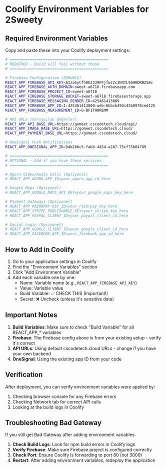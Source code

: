 # Coolify Environment Variables for 2Sweety

## Required Environment Variables

Copy and paste these into your Coolify deployment settings:

```bash
# ============================================
# REQUIRED - Build will fail without these
# ============================================

# Firebase Configuration (ZORUNLU)
REACT_APP_FIREBASE_API_KEY=AIzaSyCfh0E2339PFjfwz2cIN4TL9bH0DRBZSBc
REACT_APP_FIREBASE_AUTH_DOMAIN=sweet-a6718.firebaseapp.com
REACT_APP_FIREBASE_PROJECT_ID=sweet-a6718
REACT_APP_FIREBASE_STORAGE_BUCKET=sweet-a6718.firebasestorage.app
REACT_APP_FIREBASE_MESSAGING_SENDER_ID=425461413809
REACT_APP_FIREBASE_APP_ID=1:425461413809:web:6bbcb494c42b0970ced125
REACT_APP_FIREBASE_MEASUREMENT_ID=G-BF1TH0REMM

# API URLs (Varsayılan değerler)
REACT_APP_API_BASE_URL=https://gomeet.cscodetech.cloud/api/
REACT_APP_IMAGE_BASE_URL=https://gomeet.cscodetech.cloud/
REACT_APP_PAYMENT_BASE_URL=https://gomeet.cscodetech.cloud/

# OneSignal Push Notifications
REACT_APP_ONESIGNAL_APP_ID=94b2b6c5-fabb-4454-a2b7-75cf75b84789

# ============================================
# OPTIONAL - Add if you have these services
# ============================================

# Agora Video/Audio Calls (Opsiyonel)
# REACT_APP_AGORA_APP_ID=your_agora_app_id_here

# Google Maps (Opsiyonel)
# REACT_APP_GOOGLE_MAPS_API_KEY=your_google_maps_key_here

# Payment Gateways (Opsiyonel)
# REACT_APP_RAZORPAY_KEY_ID=your_razorpay_key_here
# REACT_APP_STRIPE_PUBLISHABLE_KEY=your_stripe_key_here
# REACT_APP_PAYPAL_CLIENT_ID=your_paypal_client_id_here

# Social Login (Opsiyonel)
# REACT_APP_GOOGLE_CLIENT_ID=your_google_client_id_here
# REACT_APP_FACEBOOK_APP_ID=your_facebook_app_id_here
```

## How to Add in Coolify

1. Go to your application settings in Coolify
2. Find the "Environment Variables" section
3. Click "Add Environment Variable"
4. Add each variable one by one:
   - Name: Variable name (e.g., `REACT_APP_FIREBASE_API_KEY`)
   - Value: Variable value
   - Build Variable: ✅ CHECK THIS (Important!)
   - Secret: ❌ Uncheck (unless it's sensitive data)

## Important Notes

1. **Build Variables**: Make sure to check "Build Variable" for all REACT_APP_* variables
2. **Firebase**: The Firebase config above is from your existing setup - verify it's correct
3. **API URLs**: Using default cscodetech.cloud URLs - change if you have your own backend
4. **OneSignal**: Using the existing app ID from your code

## Verification

After deployment, you can verify environment variables were applied by:
1. Checking browser console for any Firebase errors
2. Checking Network tab for correct API calls
3. Looking at the build logs in Coolify

## Troubleshooting Bad Gateway

If you still get Bad Gateway after adding environment variables:

1. **Check Build Logs**: Look for npm build errors in Coolify logs
2. **Verify Firebase**: Make sure Firebase project is configured correctly
3. **Check Port**: Ensure Coolify is forwarding to port 80 (not 3000)
4. **Restart**: After adding environment variables, redeploy the application
